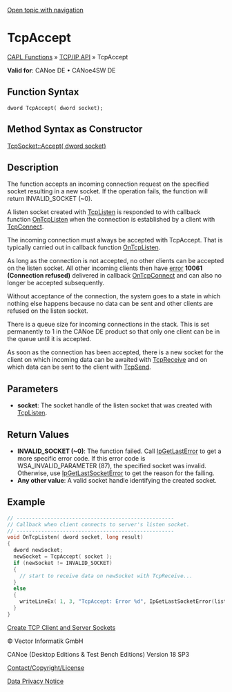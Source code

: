 [Open topic with navigation](../../../../../CANoeDEFamily.htm#Topics/CAPLFunctions/TCPIPAPI/Functions/CAPLfunctionTCPAccept.md)

# TcpAccept

[CAPL Functions](../../CAPLfunctions.md) » [TCP/IP API](../CAPLfunctionsTCPIPOverview.md) » TcpAccept

**Valid for**: CANoe DE • CANoe4SW DE

## Function Syntax

```
dword TcpAccept( dword socket);
```

## Method Syntax as Constructor

[TcpSocket::Accept( dword socket)](../../../Shared/CAPL/General/ClassesAndObjects.md)

## Description

The function accepts an incoming connection request on the specified socket resulting in a new socket. If the operation fails, the function will return INVALID_SOCKET (~0).

A listen socket created with [TcpListen](CAPLfunctionTCPListen.md) is responded to with callback function [OnTcpListen](../EventProcedures/CAPLfunctionTCPIPOnTcpListen.md) when the connection is established by a client with [TcpConnect](CAPLfunctionTCPConnect.md).

The incoming connection must always be accepted with TcpAccept. That is typically carried out in callback function [OnTcpListen](../EventProcedures/CAPLfunctionTCPIPOnTcpListen.md).

As long as the connection is not accepted, no other clients can be accepted on the listen socket. All other incoming clients then have [error](../CAPLfunctionsTCPIPWinsock2ErrorCodes.md) **10061 (Connection refused)** delivered in callback [OnTcpConnect](../EventProcedures/CAPLfunctionTCPIPOnTcpConnect.md) and can also no longer be accepted subsequently.

Without acceptance of the connection, the system goes to a state in which nothing else happens because no data can be sent and other clients are refused on the listen socket.

There is a queue size for incoming connections in the stack. This is set permanently to 1 in the CANoe DE product so that only one client can be in the queue until it is accepted.

As soon as the connection has been accepted, there is a new socket for the client on which incoming data can be awaited with [TcpReceive](CAPLfunctionTCPReceive.md) and on which data can be sent to the client with [TcpSend](CAPLfunctionTCPSend.md).

## Parameters

- **socket**: The socket handle of the listen socket that was created with [TcpListen](CAPLfunctionTCPListen.md).

## Return Values

- **INVALID_SOCKET (~0)**: The function failed. Call [IpGetLastError](CAPLfunctionIPGetLastError.md) to get a more specific error code. If this error code is WSA_INVALID_PARAMETER (87), the specified socket was invalid. Otherwise, use [IpGetLastSocketError](CAPLfunctionIPGetLastSocketError.md) to get the reason for the failing.
- **Any other value**: A valid socket handle identifying the created socket.

## Example

```c
// ---------------------------------------------------
// Callback when client connects to server's listen socket.
// ---------------------------------------------------
void OnTcpListen( dword socket, long result)
{
  dword newSocket;
  newSocket = TcpAccept( socket );
  if (newSocket != INVALID_SOCKET)
  {
    // start to receive data on newSocket with TcpReceive...
  }
  else
  {
    writeLineEx( 1, 3, "TcpAccept: Error %d", IpGetLastSocketError(listenSocket));
  }
}
```

[Create TCP Client and Server Sockets](../../../Shared/CAPL/TCPIPAPI/TCPIPAPI.md)

© Vector Informatik GmbH

CANoe (Desktop Editions & Test Bench Editions) Version 18 SP3

[Contact/Copyright/License](../../../Shared/ContactCopyrightLicense.md)

[Data Privacy Notice](https://www.vector.com/int/en/company/get-info/privacy-policy/)